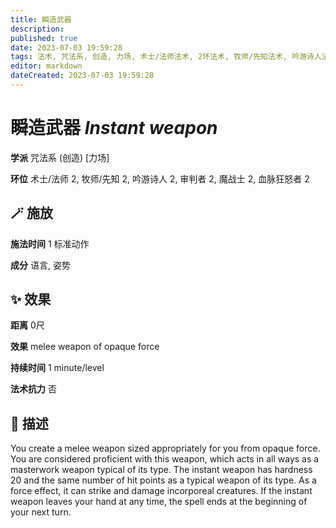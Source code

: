 ```yaml
---
title: 瞬造武器
description: 
published: true
date: 2023-07-03 19:59:28
tags: 法术, 咒法系, 创造, 力场, 术士/法师法术, 2环法术, 牧师/先知法术, 吟游诗人法术, 审判者法术, 魔战士法术, 血脉狂怒者法术
editor: markdown
dateCreated: 2023-07-03 19:59:28
---
```


# **瞬造武器** *Instant weapon*

**学派** 咒法系 (创造) \[力场\] 

**环位** 术士/法师 2, 牧师/先知 2, 吟游诗人 2, 审判者 2, 魔战士 2, 血脉狂怒者 2

## 🪄 施放

**施法时间** 1 标准动作

**成分** 语言, 姿势

## ✨ 效果  

**距离** 0尺 

**效果** melee weapon of opaque force 

**持续时间** 1 minute/level 

**法术抗力** 否

## 📖 描述

You create a melee weapon sized appropriately for you from opaque force. You are considered proficient with this weapon, which acts in all ways as a masterwork weapon typical of its type. The instant weapon has hardness 20 and the same number of hit points as a typical weapon of its type. As a force effect, it can strike and damage incorporeal creatures. If the instant weapon leaves your hand at any time, the spell ends at the beginning of your next turn.
    